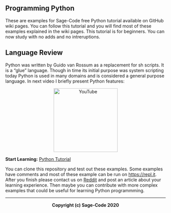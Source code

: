 ## Programming Python

These are examples for Sage-Code free Python tutorial available on GitHub wiki pages. You can follow this tutorial and you will find most of these examples explained in the wiki pages. This tutorial is for beginners. You can now study with no adds and no intreruptions.

## Language Review
Python was written by Guido van Rossum as a replacement for sh scripts. It is a “glue” language. Though in time its initial purpose was system scripting today Python is used in many domains and is considered a general purpose language. In next video I briefly present Python features:

<p align="center">
<a href="https://www.youtube.com/watch?v=joRdyqeXGBI&index=6&t=3s&list=PLeX49KaXuQHdSzxn2m2KnPXs5ZDyAg6fQ" target="_blank" align="center">
<img src="https://github.com/sage-code/cse/blob/master/youtube.png" alt="YouTube" width="201"/></a>
</p>


**Start Learning:** [Python Tutorial](https://github.com/sage-code/python/wiki)

You can clone this repository and test out these examples. Some examples have comments and most of these example can be run on https://repl.it. After you finish please contact us on [Reddit](https://www.reddit.com/r/sagecode/) and post an article about your learning experience. Then maybe you can contribute with more complex examples that could be useful for learning Python programmming.

<hr>

<p align="center"><b>
Copyright (c) Sage-Code 2020
</b></p>
